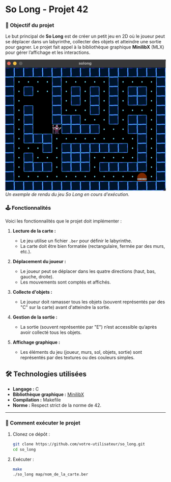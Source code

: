 # So Long - Projet 42  


### 🌟 Objectif du projet  

Le but principal de **So Long** est de créer un petit jeu en 2D où le joueur peut se déplacer dans un labyrinthe, collecter des objets et atteindre une sortie pour gagner. Le projet fait appel à la bibliothèque graphique **MinilibX** (MLX) pour gérer l’affichage et les interactions.  

![Aperçu du jeu So Long](assets/image.png)  
*Un exemple de rendu du jeu So Long en cours d'exécution.*  





### 🕹️ Fonctionnalités  

Voici les fonctionnalités que le projet doit implémenter :  

1. **Lecture de la carte :**  
   - Le jeu utilise un fichier `.ber` pour définir le labyrinthe.  
   - La carte doit être bien formatée (rectangulaire, fermée par des murs, etc.).  

2. **Déplacement du joueur :**  
   - Le joueur peut se déplacer dans les quatre directions (haut, bas, gauche, droite).  
   - Les mouvements sont comptés et affichés.  

3. **Collecte d'objets :**  
   - Le joueur doit ramasser tous les objets (souvent représentés par des "C" sur la carte) avant d'atteindre la sortie.  

4. **Gestion de la sortie :**  
   - La sortie (souvent représentée par "E") n’est accessible qu’après avoir collecté tous les objets.  

5. **Affichage graphique :**  
   - Les éléments du jeu (joueur, murs, sol, objets, sortie) sont représentés par des textures ou des couleurs simples.  



## 🛠️ Technologies utilisées  

- **Langage :** C  
- **Bibliothèque graphique :** [MinilibX](https://github.com/42Paris/minilibx-linux)  
- **Compilation :** Makefile  
- **Norme :** Respect strict de la norme de 42.  

---

### 🚀 Comment exécuter le projet  

1. Clonez ce dépôt :  

   ```bash
   git clone https://github.com/votre-utilisateur/so_long.git
   cd so_long

2. Exécuter : 
   ```bash
   make
   ./so_long map/nom_de_la_carte.ber

